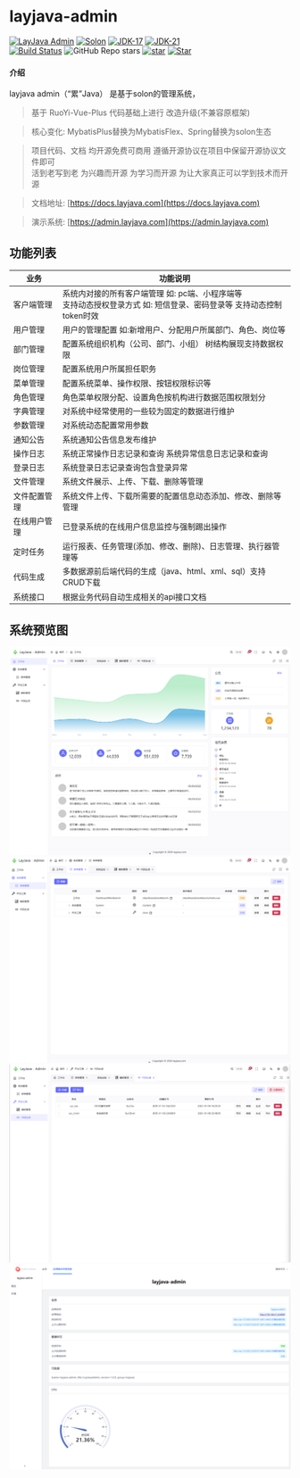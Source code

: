 # layjava-admin

[![LayJava Admin](https://img.shields.io/badge/LayJava_Admin-1.0.0-success.svg)](https://gitee.com/chengliang4810/layjava-admin)
[![Solon](https://img.shields.io/badge/Solon-3.0.6-blue.svg)]()
[![JDK-17](https://img.shields.io/badge/JDK-17-green.svg)]()
[![JDK-21](https://img.shields.io/badge/JDK-21-green.svg)]()
<br>
[![Build Status](https://drone.wangsr.vip/api/badges/opensolon/layjava-admin/status.svg)](https://drone.wangsr.vip/opensolon/layjava-admin)
![GitHub Repo stars](https://img.shields.io/github/stars/chengliang4810/layjava-admin)
[![star](https://gitee.com/opensolon/layjava-admin/badge/star.svg?theme=dark)](https://gitee.com/opensolon/layjava-admin/stargazers)
[![Star](https://gitcode.com/chengliang4810/layjava-admin/star/badge.svg)](https://gitcode.com/chengliang4810/layjava-admin)

#### 介绍
layjava admin（“累”Java） 是基于solon的管理系统， 


> 基于 RuoYi-Vue-Plus 代码基础上进行 改造升级(不兼容原框架)

> 核心变化: MybatisPlus替换为MybatisFlex、Spring替换为solon生态

> 项目代码、文档 均开源免费可商用 遵循开源协议在项目中保留开源协议文件即可<br>
活到老写到老 为兴趣而开源 为学习而开源 为让大家真正可以学到技术而开源

> 文档地址: [https://docs.layjava.com](https://docs.layjava.com)

> 演示系统: [https://admin.layjava.com](https://admin.layjava.com)

## 功能列表

| 业务     | 功能说明                                                                 |
|--------|----------------------------------------------------------------------|
| 客户端管理  | 系统内对接的所有客户端管理 如: pc端、小程序端等<br>支持动态授权登录方式 如: 短信登录、密码登录等 支持动态控制token时效 |
| 用户管理   | 用户的管理配置 如:新增用户、分配用户所属部门、角色、岗位等                                       |
| 部门管理   | 配置系统组织机构（公司、部门、小组） 树结构展现支持数据权限                                       |
| 岗位管理   | 配置系统用户所属担任职务                                                         |
| 菜单管理   | 配置系统菜单、操作权限、按钮权限标识等                                                  |
| 角色管理   | 角色菜单权限分配、设置角色按机构进行数据范围权限划分                                           |
| 字典管理   | 对系统中经常使用的一些较为固定的数据进行维护                                               |
| 参数管理   | 对系统动态配置常用参数                                                          |
| 通知公告   | 系统通知公告信息发布维护                                                         |
| 操作日志   | 系统正常操作日志记录和查询 系统异常信息日志记录和查询                                          |
| 登录日志   | 系统登录日志记录查询包含登录异常                                                     |
| 文件管理   | 系统文件展示、上传、下载、删除等管理                                                   |
| 文件配置管理 | 系统文件上传、下载所需要的配置信息动态添加、修改、删除等管理                                       |
| 在线用户管理 | 已登录系统的在线用户信息监控与强制踢出操作                                                |
| 定时任务   | 运行报表、任务管理(添加、修改、删除)、日志管理、执行器管理等                                      |
| 代码生成   | 多数据源前后端代码的生成（java、html、xml、sql）支持CRUD下载                              |
| 系统接口   | 根据业务代码自动生成相关的api接口文档                                                 |


## 系统预览图

![img.png](docs/images/img.png)
![img.png](docs/images/img1.png)
![img.png](docs/images/img2.png)
![solon-admin.png](docs/images/solon-admin.png)
